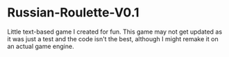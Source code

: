 # Russian-Roulette-V0.1
Little text-based game I created for fun. This game may not get updated as it was just a test and the code isn't the best, although I might remake it on an actual game engine.
